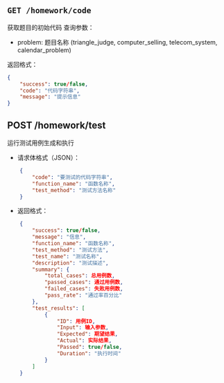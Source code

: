 ## `GET /homework/code`
获取题目的初始代码
查询参数：
- problem: 题目名称 (triangle_judge, computer_selling, telecom_system, calendar_problem)

返回格式：
```json
{
    "success": true/false,
    "code": "代码字符串",
    "message": "提示信息"
}
```
## POST /homework/test
运行测试用例生成和执行
    
- 请求体格式（JSON）：
```json
    {
        "code": "要测试的代码字符串",
        "function_name": "函数名称",
        "test_method": "测试方法名称"
    }
```
- 返回格式：
```json
    {
        "success": true/false,
        "message": "信息",
        "function_name": "函数名称",
        "test_method": "测试方法",
        "test_name": "测试名称",
        "description": "测试描述",
        "summary": {
            "total_cases": 总用例数,
            "passed_cases": 通过用例数,
            "failed_cases": 失败用例数,
            "pass_rate": "通过率百分比"
        },
        "test_results": [
            {
                "ID": 用例ID,
                "Input": 输入参数,
                "Expected": 期望结果,
                "Actual": 实际结果,
                "Passed": true/false,
                "Duration": "执行时间"
            }
        ]
    }
```